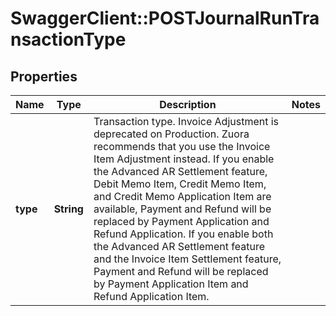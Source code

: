 # SwaggerClient::POSTJournalRunTransactionType

## Properties
Name | Type | Description | Notes
------------ | ------------- | ------------- | -------------
**type** | **String** | Transaction type. Invoice Adjustment is deprecated on Production. Zuora recommends that you use the Invoice Item Adjustment instead.  If you enable the Advanced AR Settlement feature, Debit Memo Item, Credit Memo Item, and Credit Memo Application Item are available, Payment and Refund will be replaced by Payment Application and Refund Application.   If you enable both the Advanced AR Settlement feature and the Invoice Item Settlement feature, Payment and Refund will be replaced by Payment Application Item and Refund Application Item.   | 


